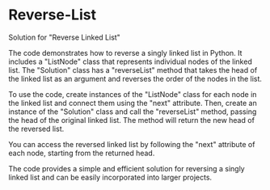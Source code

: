 # Reverse-List
Solution for "Reverse Linked List"

The code demonstrates how to reverse a singly linked list in Python. It includes a "ListNode" class that represents individual nodes of the linked list. The "Solution" class has a "reverseList" method that takes the head of the linked list as an argument and reverses the order of the nodes in the list.

To use the code, create instances of the "ListNode" class for each node in the linked list and connect them using the "next" attribute. Then, create an instance of the "Solution" class and call the "reverseList" method, passing the head of the original linked list. The method will return the new head of the reversed list.

You can access the reversed linked list by following the "next" attribute of each node, starting from the returned head.

The code provides a simple and efficient solution for reversing a singly linked list and can be easily incorporated into larger projects.
